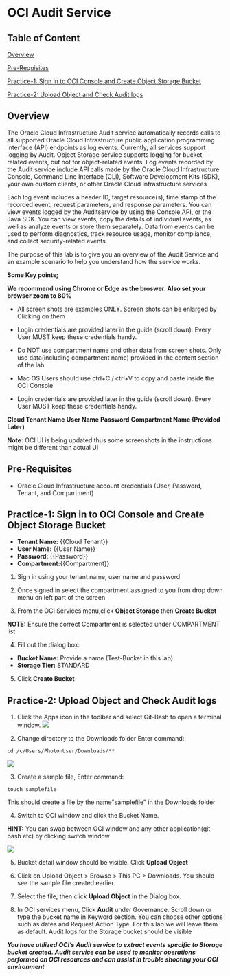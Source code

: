 # OCI Audit Service
  
## Table of Content


[Overview](#overview)

[Pre-Requisites](#pre-requisites)

[Practice-1: Sign in to OCI Console and Create Object Storage Bucket](#practice-1-sign-in-to-oci-console-and-create-object-storage-bucket)

[Practice-2: Upload Object and Check Audit logs](#practice-2-upload-object-and-check-audit-logs)

## Overview

The Oracle Cloud Infrastructure Audit service automatically records calls to all supported Oracle Cloud Infrastructure public application programming interface (API) endpoints as log events. Currently, all services support logging by Audit. Object Storage service supports logging for bucket-related events, but not for object-related events. Log events recorded by the Audit service include API calls made by the Oracle Cloud Infrastructure Console, Command Line Interface (CLI), Software Development Kits (SDK), your own custom clients, or other Oracle Cloud Infrastructure services

Each log event includes a header ID, target resource(s), time stamp of the recorded event, request parameters, and response parameters. You can view events logged by the Auditservice by using the Console,API, or the Java SDK. You can view events, copy the details of individual events, as well as analyze events or store them separately. Data from events can be used to perform diagnostics, track resource usage, monitor compliance, and collect security-related events.

The purpose of this lab is to give you an overview of the Audit Service and an example scenario to help you understand how the service works.

**Some Key points;**

**We recommend using Chrome or Edge as the broswer. Also set your browser zoom to 80%**


- All screen shots are examples ONLY. Screen shots can be enlarged by Clicking on them

- Login credentials are provided later in the guide (scroll down). Every User MUST keep these credentials handy.

- Do NOT use compartment name and other data from screen shots. Only use  data(including compartment name) provided in the content section of the lab

- Mac OS Users should use ctrl+C / ctrl+V to copy and paste inside the OCI Console

- Login credentials are provided later in the guide (scroll down). Every User MUST keep these credentials handy.

**Cloud Tenant Name**
**User Name**
**Password**
**Compartment Name (Provided Later)**

**Note:** OCI UI is being updated thus some screenshots in the instructions might be different than actual UI


## Pre-Requisites

- Oracle Cloud Infrastructure account credentials (User, Password, Tenant, and Compartment)  

## Practice-1: Sign in to OCI Console and Create Object Storage Bucket

* **Tenant Name:** {{Cloud Tenant}}
* **User Name:** {{User Name}}
* **Password:** {{Password}}
* **Compartment:**{{Compartment}}

1. Sign in using your tenant name, user name and password.

2. Once signed in select the compartment assigned to you from drop down menu on left part of the screen

3. From the OCI Services menu,click **Object Storage** then **Create Bucket**

**NOTE:** Ensure the correct Compartment is selected under COMPARTMENT list

4. Fill out the dialog box:
- **Bucket Name:** Provide a name (Test-Bucket in this lab)
- **Storage Tier:**  STANDARD 

5. Click **Create Bucket**

## Practice-2: Upload Object and Check Audit logs

1. Click the Apps icon in the toolbar and select  Git-Bash to open a terminal window.
![]( img/AUDIT004.PNG)

2. Change directory to the Downloads folder Enter command: 
```
cd /c/Users/PhotonUser/Downloads/**
```
![]( img/AUDIT005.PNG)

3. Create a sample file, Enter command:
```
touch samplefile
```
This should create a file by the name"samplefile" in the Downloads folder

4. Switch to OCI window and click the Bucket Name.

**HINT:** You can swap between OCI window and any other application(git-bash etc) by clicking switch window

![]( img/AUDIT006.PNG)

5. Bucket detail window should be visible. Click **Upload Object**

6. Click on Upload Object > Browse > This PC > Downloads. You should see the sample file created earlier

7. Select the file, then click **Upload Object** in the Dialog box.

8. In OCI services menu, Click **Audit** under Governance. Scroll down or type the bucket name in 
Keyword section. You can choose other options
such as dates and Request Action Type. For this 
lab we will leave them as default. Audit logs for the Storage bucket should be visible

***You have utilized OCI’s Audit service to extract events specific to Storage bucket created. Audit service can be used to monitor operations performed on OCI resources and can assist in trouble 
shooting your OCI environment***
